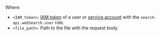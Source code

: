 Where:
* `<IAM_token>`: [IAM token](../../iam/concepts/authorization/iam-token.md) of a user or [service account](../../iam/concepts/users/service-accounts.md) with the `search-api.webSearch.user` role.
* `<file_path>`: Path to the file with the request body.